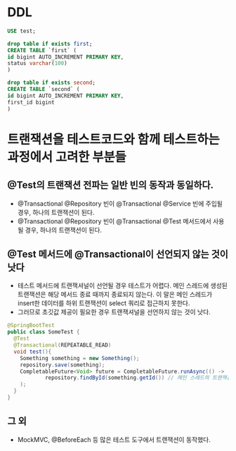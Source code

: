 # DDL

```sql
USE test;

drop table if exists first;
CREATE TABLE `first` (
id bigint AUTO_INCREMENT PRIMARY KEY,
status varchar(100) 
)

drop table if exists second;
CREATE TABLE `second` (
id bigint AUTO_INCREMENT PRIMARY KEY,
first_id bigint 
)
```

# 트랜잭션을 테스트코드와 함께 테스트하는 과정에서 고려한 부분들
## @Test의 트랜잭션 전파는 일반 빈의 동작과 동일하다.
- @Transactional @Repository 빈이 @Transactional @Service 빈에 주입될 경우, 하나의 트랜잭션이 된다. 
- @Transactional @Repository 빈이 @Transactional @Test 메서드에서 사용될 경우, 하나의 트랜잭션이 된다.

## @Test 메서드에 @Transactional이 선언되지 않는 것이 낫다
- 테스트 메서드에 트랜잭셔널이 선언될 경우 테스트가 어렵다. 메인 스레드에 생성된 트랜잭션은 해당 메서드 종료 때까지 종료되지 않는다. 이 말은 메인 스레드가 insert한 데이터를 하위 트랜잭션이 select 쿼리로 접근하지 못한다. 
- 그러므로 초깃값 제공이 필요한 경우 트랜잭셔널을 선언하지 않는 것이 낫다. 

```java
@SpringBootTest
public class SomeTest {
  @Test
  @Transactional(REPEATABLE_READ) 
  void test(){
    Something something = new Something();
    repository.save(something); 
    CompletableFuture<Void> future = CompletableFuture.runAsync(() ->
            repository.findById(something.getId()) // 메인 스레드의 트랜잭션이 종료되지 않아 db에서 찾을 수 없다. 
    );
  }    
}
```

## 그 외 
- MockMVC, @BeforeEach 등 많은 테스트 도구에서 트랜잭션이 동작했다. 
